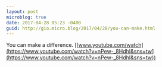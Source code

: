 ```yaml
---
layout: post
microblog: true
date: 2017-04-28 05:23 -0400
guid: http://gio.micro.blog/2017/04/28/you-can-make.html
---
```

You can make a difference.  [[www.youtube.com/watch](https://www.youtube.com/watch?v=nPew-_8HdhI&sns=tw](https://www.youtube.com/watch?v=nPew-_8HdhI&sns=tw))
